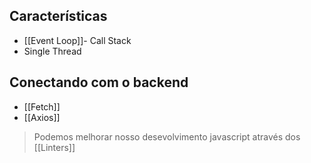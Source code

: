 
## Características

- [[Event Loop]]- Call Stack
- Single Thread

## Conectando com o backend

- [[Fetch]]
- [[Axios]]

> Podemos melhorar nosso desevolvimento javascript através dos [[Linters]]